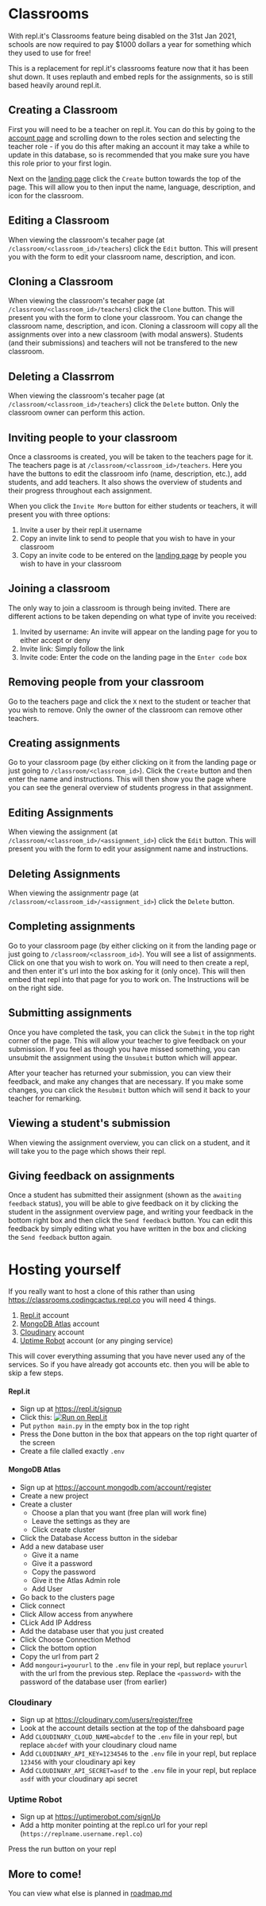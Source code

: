 # Classrooms

With repl.it's Classrooms feature being disabled on the 31st Jan 2021, schools are now required to pay $1000 dollars a year for something which they used to use for free!

This is a replacement for repl.it's classrooms feature now that it has been shut down. It uses replauth and embed repls for the assignments, so is still based heavily around repl.it.


## Creating a Classroom

First you will need to be a teacher on repl.it. You can do this by going to the [account page](https://repl.it/account) and scrolling down to the roles section and selecting the teacher role - if you do this after making an account it may take a while to update in this database, so is recommended that you make sure you have this role prior to your first login.

Next on the [landing page](https://classrooms.codingcactus.repl.co) click the `Create` button towards the top of the page. This will allow you to then input the name, language, description, and icon for the classroom.


## Editing a Classroom

When viewing the classroom's tecaher page (at `/classroom/<classroom_id>/teachers`) click the `Edit` button. This will present you with the form to edit your classroom name, description, and icon.


## Cloning a Classroom

When viewing the classroom's tecaher page (at `/classroom/<classroom_id>/teachers`) click the `Clone` button. This will present you with the form to clone your classroom. You can change the classroom name, description, and icon. Cloning a classroom will copy all the assignments over into a new classroom (with modal answers). Students (and their submissions) and teachers will not be transfered to the new classroom.

## Deleting a Classrrom

When viewing the classroom's tecaher page (at `/classroom/<classroom_id>/teachers`) click the `Delete` button. Only the classroom owner can perform this action.


## Inviting people to your classroom

Once a classrooms is created, you will be taken to the teachers page for it. The teachers page is at `/classroom/<classroom_id>/teachers`. Here you have the buttons to edit the classroom info (name, description, etc.), add students, and add teachers. It also shows the overview of students and their progress throughout each assignment.

When you click the `Invite More` button for either students or teachers, it will present you with three options:

1. Invite a user by their repl.it username
2. Copy an invite link to send to people that you wish to have in your classroom
3. Copy an invite code to be entered on the [landing page](https://classrooms.codingcactus.repl.co) by people you wish to have in your classroom


## Joining a classroom

The only way to join a classroom is through being invited. There are different actions to be taken depending on what type of invite you received:

1. Invited by username: An invite will appear on the landing page for you to either accept or deny
2. Invite link: Simply follow the link
3. Invite code: Enter the  code on the landing page in the `Enter code` box


## Removing people from your classroom

Go to the teachers page and click the `X` next to the student or teacher that you wish to remove. Only the owner of the classroom can remove other teachers.


## Creating assignments

Go to your classroom page (by either clicking on it from the landing page or just going to `/classroom/<classroom_id>`). Click the `Create` button and then enter the name and instructions. This will then show you the page where you can see the general overview of students progress in that assignment.


## Editing Assignments

When viewing the assignment (at `/classroom/<classroom_id>/<assignment_id>`) click the `Edit` button. This will present you with the form to edit your assignment name and instructions.

## Deleting Assignments

When viewing the assignmentr page (at `/classroom/<classroom_id>/<assignment_id>`) click the `Delete` button.


## Completing assignments

Go to your classroom page (by either clicking on it from the landing page or just going to `/classroom/<classroom_id>`). You will see a list of assignments. Click on one that you wish to work on. You will need to then create a repl, and then enter it's url into the box asking for it (only once). This will then embed that repl into that page for you to work on. The Instructions will be on the right side.


## Submitting assignments

Once you have completed the task, you can click the `Submit` in the top right corner of the page. This will allow your teacher to give feedback on your submission. If you feel as though you have missed something, you can unsubmit the assignment using the `Unsubmit` button which will appear.

After your teacher has returned your submission, you can view their feedback, and make any changes that are necessary. If you make some changes, you can click the `Resubmit` button which will send it back to your teacher for remarking.


## Viewing a student's submission

When viewing the assignment overview, you can click on a student, and it will take you to the page which shows their repl.


## Giving feedback on assignments

Once a student has submitted their assignment (shown as the `awaiting feedback` status), you will be able to give feedback on it by clicking the student in the assignment overview page, and writing your feedback in the bottom right box and then click the `Send feedback` button. You can edit this feedback by simply editing what you have written in the box and clicking the `Send feedback` button again.



# Hosting yourself
If you really want to host a clone of this rather than using https://classrooms.codingcactus.repl.co you will need 4 things.

1. [Repl.it](https://repl.it) account
2. [MongoDB Atlas](https://www.mongodb.com/cloud/atlas) account
3. [Cloudinary](https://cloudinary.com) account
4. [Uptime Robot](https://uptimerobot.com) account (or any pinging service)

This will cover everything assuming that you have never used any of the services. So if you have already got accounts etc. then you will be able to skip a few steps.

#### Repl.it
- Sign up at https://repl.it/signup
- Click this: [![Run on Repl.it](https://repl.it/badge/github/Coding-Cactus/classrooms)](https://repl.it/github/Coding-Cactus/classrooms)
- Put `python main.py` in the empty box in the top right
- Press the Done button in the box that appears on the top right quarter of the screen
- Create a file clalled exactly `.env`

#### MongoDB Atlas
- Sign up at https://account.mongodb.com/account/register
- Create a new project
- Create a cluster
  - Choose a plan that you want (free plan will work fine)
  - Leave the settings as they are
  - Click create cluster
- Click the Database Access button in the sidebar
- Add a new database user
  - Give it a name
  - Give it a password
  - Copy the password
  - Give it the Atlas Admin role
  - Add User
- Go back to the clusters page
- Click connect
- Click Allow access from anywhere
- CLick Add IP Address
- Add the database user that you just created
- Click Choose Connection Method
- Click the bottom option
- Copy the url from part 2
- Add `mongouri=yoururl` to the `.env` file in your repl, but replace `yoururl` with the url from the previous step. Replace the `<password>` with the password of the database user (from earlier)



### Cloudinary
- Sign up at https://cloudinary.com/users/register/free
- Look at the account details section at the top of the dahsboard page
- Add `CLOUDINARY_CLOUD_NAME=abcdef` to the `.env` file in your repl, but replace `abcdef` with your cloudinary cloud name
- Add `CLOUDINARY_API_KEY=1234546` to the `.env` file in your repl, but replace `123456` with your cloudinary api key
- Add `CLOUDINARY_API_SECRET=asdf` to the `.env` file in your repl, but replace `asdf` with your cloudinary api secret


### Uptime Robot
- Sign up at https://uptimerobot.com/signUp
- Add a http moniter pointing at the repl.co url for your repl (`https://replname.username.repl.co`)


Press the run button on your repl


## More to come!

You can view what else is planned in [roadmap.md](https://github.com/Coding-Cactus/classrooms/blob/master/roadmap.md)
